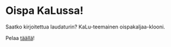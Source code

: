 # Oispa KaLussa!
Saatko kirjoitettua laudaturin? KaLu-teemainen oispakaljaa-klooni.

Pelaa [täällä](https://oispa.ml/)!